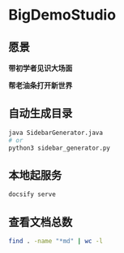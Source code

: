 # BigDemoStudio

## 愿景

**带初学者见识大场面**

**帮老油条打开新世界**


## 自动生成目录

```bash
java SidebarGenerator.java
# or
python3 sidebar_generator.py
```


## 本地起服务

```bash
docsify serve
```


## 查看文档总数
```bash
find . -name "*md" | wc -l
```

